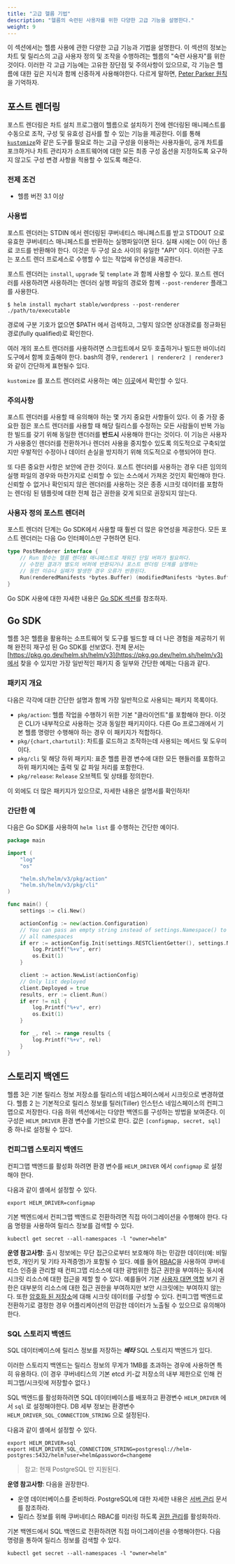 ```yaml
---
title: "고급 헬름 기법"
description: "헬름의 숙련된 사용자를 위한 다양한 고급 기능을 설명한다."
weight: 9
---
```


이 섹션에서는 헬름 사용에 관한 다양한 고급 기능과 기법을 설명한다. 
이 섹션의 정보는 차트 및 릴리스의 고급 사용자 정의 및 조작을 
수행하려는 헬름의 "숙련 사용자"를 위한 것이다. 이러한 각 
고급 기능에는 고유한 장단점 및 주의사항이 있으므로, 각 기능은 
헬름에 대한 깊은 지식과 함께 신중하게 사용해야한다. 
다르게 말하면, [Peter Parker 
원칙](https://en.wikipedia.org/wiki/With_great_power_comes_great_responsibility)을 기억하자.

## 포스트 렌더링
포스트 렌더링은 차트 설치 프로그램이 헬름으로 설치하기 
전에 렌더링된 매니페스트를 수동으로 
조작, 구성 및 유효성 검사를 할 수 있는 기능을 
제공한다. 이를 통해 [`kustomize`](https://kustomize.io)와 
같은 도구를 필요로 하는 고급 구성을 이용하는 사용자들이, 
공개 차트를 포크하거나 차트 관리자가 소프트웨어에 대한 
모든 최종 구성 옵션을 지정하도록 요구하지 않고도 구성 
변경 사항을 적용할 수 있도록 해준다.

### 전제 조건
- 헬름 버전 3.1 이상

### 사용법
포스트 렌더러는 STDIN 에서 렌더링된 쿠버네티스 매니페스트를 받고
STDOUT 으로 유효한 쿠버네티스 매니페스트를 반환하는 실행파일이면 된다.
실패 시에는 0이 아닌 종료 코드를 반환해야 한다. 
이것은 두 구성 요소 사이의 유일한 "API" 이다. 
이러한 구조는 포스트 렌더 프로세스로 수행할 수 있는 작업에 유연성을 제공한다.

포스트 렌더러는 `install`, `upgrade` 및 `template` 과 함께 사용할 수 있다. 포스트 
렌더러를 사용하려면 사용하려는 렌더러 실행 파일의 경로와 함께 
`--post-renderer` 플래그를 사용한다.

```shell
$ helm install mychart stable/wordpress --post-renderer ./path/to/executable
```

경로에 구분 기호가 없으면 $PATH 에서 검색하고, 그렇지 않으면 상대경로를 
정규화된 경로(fully qualified)로 확인한다.

여러 개의 포스트 렌더러를 사용하려면 스크립트에서 모두 호출하거나 빌드한 
바이너리 도구에서 함께 호출해야 한다. bash의 경우, 
`renderer1 | renderer2 | renderer3` 와 같이 간단하게 표현될수 있다.

`kustomize` 를 포스트 렌더러로 사용하는 예는
[이곳](https://github.com/thomastaylor312/advanced-helm-demos/tree/master/post-render)에서 확인할 수 있다.

### 주의사항
포스트 렌더러를 사용할 때 유의해야 하는 몇 가지 중요한 사항들이 있다.
이 중 가장 중요한 점은 포스트 렌더러를 사용할 때 해당 릴리스를 
수정하는 모든 사람들이 반복 가능한 빌드를 갖기 위해 동일한 
렌더러를 **반드시** 사용해야 한다는 것이다. 이 기능은 사용자가 사용중인 
렌더러를 전환하거나 렌더러 사용을 중지할수 있도록 의도적으로 구축되었지만 
우발적인 수정이나 데이터 손실을 방지하기 위해 의도적으로 수행되어야 한다.

또 다른 중요한 사항은 보안에 관한 것이다. 포스트 렌더러를 사용하는 
경우 다른 임의의 실행 파일의 경우와 마찬가지로 신뢰할 수 있는 
소스에서 가져온 것인지 확인해야 한다. 신뢰할 수 없거나 확인되지 
않은 렌더러를 사용하는 것은 종종 시크릿 데이터를 포함하는 렌더링 
된 템플릿에 대한 전체 접근 권한을 갖게 되므로 권장되지 않는다.

### 사용자 정의 포스트 렌더러
포스트 렌더러 단계는 Go SDK에서 사용할 때 훨씬 더 많은 유연성을 제공한다.
모든 포스트 렌더러는 다음 Go 인터페이스만 구현하면 된다.

```go
type PostRenderer interface {
    // Run 함수는 헬름 렌더링 매니페스트로 채워진 단일 버퍼가 필요하다. 
    // 수정된 결과가 별도의 버퍼에 반환되거나 포스트 렌더링 단계를 실행하는 
    // 동안 이슈나 실패가 발생한 경우 오류가 반환된다.
    Run(renderedManifests *bytes.Buffer) (modifiedManifests *bytes.Buffer, err error)
}
```

Go SDK 사용에 대한 자세한 내용은 [Go SDK 섹션](#go-sdk)를 참조하자.

## Go SDK
헬름 3은 헬름을 활용하는 소프트웨어 및 도구를 
빌드할 때 더 나은 경험을 제공하기 위해 완전히 
재구성 된 Go SDK를 선보였다. 
전체 문서는 [https://pkg.go.dev/helm.sh/helm/v3](https://pkg.go.dev/helm.sh/helm/v3)에서 
찾을 수 있지만 가장 일반적인 패키지 중 일부와 간단한 예제는 다음과 같다.

### 패키지 개요
다음은 각각에 대한 간단한 설명과 함께 가장 일반적으로 사용되는
 패키지 목록이다.

- `pkg/action`: 헬름 작업을 수행하기 위한 기본 "클라이언트"를 
  포함해야 한다. 이것은 CLI가 내부적으로 사용하는 것과 
  동일한 패키지이다. 다른 Go 프로그래에서 기본 헬름 명령만 
  수행해야 하는 경우 이 패키지가 적합하다.
- `pkg/{chart,chartutil}`: 차트를 로드하고 조작하는데 사용되는 메서드 및 
  도우미이다.
- `pkg/cli` 및 해당 하위 패키지: 표준 헬름 환경 변수에 대한 모든 
  핸들러를 포함하고 하위 패키지에는 출력 및 값 파일 
  처리를 포함한다.
- `pkg/release`: `Release` 오브젝트 및 상태를 정의한다.

이 외에도 더 많은 패키지가 있으므로, 자세한 내용은 설명서를 확인하자!

### 간단한 예
다음은 Go SDK를 사용하여 `helm list` 를 수행하는 간단한 예이다.

```go
package main

import (
    "log"
    "os"

    "helm.sh/helm/v3/pkg/action"
    "helm.sh/helm/v3/pkg/cli"
)

func main() {
    settings := cli.New()

    actionConfig := new(action.Configuration)
    // You can pass an empty string instead of settings.Namespace() to list
    // all namespaces
    if err := actionConfig.Init(settings.RESTClientGetter(), settings.Namespace(), os.Getenv("HELM_DRIVER"), log.Printf); err != nil {
        log.Printf("%+v", err)
        os.Exit(1)
    }

    client := action.NewList(actionConfig)
    // Only list deployed
    client.Deployed = true
    results, err := client.Run()
    if err != nil {
        log.Printf("%+v", err)
        os.Exit(1)
    }

    for _, rel := range results {
        log.Printf("%+v", rel)
    }
}

```

## 스토리지 백엔드

헬름 3은 기본 릴리스 정보 저장소를 릴리스의 네임스페이스에서 
시크릿으로 변경하였다. 헬름 2 는 기본적으로 릴리스 정보를 
틸러(Tiller) 인스턴스 네임스페이스의 컨피그맵으로 저장한다. 
다음 하위 섹션에서는 다양한 백엔드를 구성하는 방법을 보여준다. 
이 구성은 `HELM_DRIVER` 환경 변수를 기반으로 한다. 
값은 `[configmap, secret, sql]` 중 하나로 설정될 수 있다.

### 컨피그맵 스토리지 백엔드

컨피그맵 백엔드를 활성화 하려면 환경 변수를 `HELM_DRIVER` 에서 `configmap` 로 
설정해야 한다.

다음과 같이 셸에서 설정할 수 있다.

```shell
export HELM_DRIVER=configmap
```

기본 백엔드에서 컨피그맵 백엔드로 전환하려면 
직접 마이그레이션을 수행해야 한다. 다음 명령을 
사용하여 릴리스 정보를 검색할 수 있다.

```shell
kubectl get secret --all-namespaces -l "owner=helm"
```

**운영 참고사항**: 출시 정보에는 무단 접근으로부터 
보호해야 하는 민감한 데이터(예: 비밀번호, 개인키 및 
기타 자격증명)가 포함될 수 있다. 예를 들어 
[RBAC](https://kubernetes.io/docs/reference/access-authn-authz/rbac/)을 
사용하여 쿠버네티스 인증을 관리할 때 컨피그맵 
리소스에 대한 광범위한 접근 권한을 부여하는 
동시에 시크릿 리소스에 대한 접근을 제할 할 수 있다.
예를들어 기본 [사용자 대면 역할](https://kubernetes.io/docs/reference/access-authn-authz/rbac/#user-facing-roles) 보기 
권한은 대부분의 리소스에 대한 접근 권한을 부여하지만 보안 시크릿에는 부여하지 않는다. 
또한 [암호화 된 저장소](https://kubernetes.io/docs/tasks/administer-cluster/encrypt-data/)에 
대해 시크릿 데이터를 구성할 수 있다.
컨피그맵 백엔드로 전환하기로 결정한 경우 어플리케이션의 민감한 데이터가 노출될 수 있으므로 유의해야 한다.

### SQL 스토리지 백엔드

SQL 데이터베이스에 릴리스 정보를 저장하는 ***베타*** SQL 
스토리지 백엔드가 있다.

이러한 스토리지 백엔드는 릴리스 정보의 무게가 1MB를 초과하는 경우에 사용하면 
특히 유용하다. (이 경우 쿠버네티스의 기본 etcd 키-값 저장소의 
내부 제한으로 인해 컨피그맵/시크릿에 저장할수 없다.)

SQL 백엔드를 활성화하려면 SQL 데이터베이스를 배포하고 환경변수 
`HELM_DRIVER` 에서 `sql` 로 설정해야한다. DB 세부 정보는 
환경변수 `HELM_DRIVER_SQL_CONNECTION_STRING` 으로 설정된다.

다음과 같이 셸에서 설정할 수 있다.

```shell
export HELM_DRIVER=sql
export HELM_DRIVER_SQL_CONNECTION_STRING=postgresql://helm-postgres:5432/helm?user=helm&password=changeme
```

> 참고: 현재 PostgreSQL 만 지원된다.

**운영 참고사항**: 다음을 권장한다.
- 운영 데이터베이스를 준비하라. PostgreSQL에 대한 자세한 내용은 [서버 관리](https://www.postgresql.org/docs/12/admin.html) 문서를 참조하라.
- 릴리스 정보를 위해 쿠버네티스 RBAC를 미러링 하도록 [권한 관리](/docs/permissions_sql_storage_backend/)를 
활성화하라.

기본 백엔드에서 SQL 백엔드로 전환하려면 
직접 마이그레이션을 수행해야한다. 다음 
명령을 통하여 릴리스 정보를 검색할 수 있다.

```shell
kubectl get secret --all-namespaces -l "owner=helm"
```
